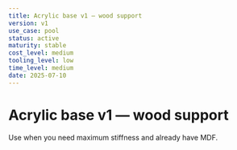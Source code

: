 ```yaml
---
title: Acrylic base v1 — wood support
version: v1
use_case: pool
status: active
maturity: stable
cost_level: medium
tooling_level: low
time_level: medium
date: 2025-07-10
---
```

# Acrylic base v1 — wood support
Use when you need maximum stiffness and already have MDF.
